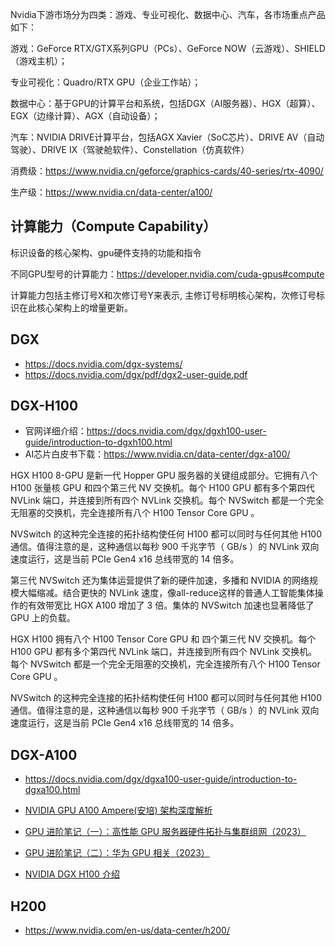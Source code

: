 


Nvidia下游市场分为四类：游戏、专业可视化、数据中心、汽车，各市场重点产品如下：

游戏：GeForce RTX/GTX系列GPU（PCs）、GeForce NOW（云游戏）、SHIELD（游戏主机）；

专业可视化：Quadro/RTX GPU（企业工作站）；

数据中心：基于GPU的计算平台和系统，包括DGX（AI服务器）、HGX（超算）、EGX（边缘计算）、AGX（自动设备）；

汽车：NVIDIA DRIVE计算平台，包括AGX Xavier（SoC芯片）、DRIVE AV（自动驾驶）、DRIVE IX（驾驶舱软件）、Constellation（仿真软件）



消费级：https://www.nvidia.cn/geforce/graphics-cards/40-series/rtx-4090/

生产级：https://www.nvidia.cn/data-center/a100/


## 计算能力（Compute Capability）

标识设备的核心架构、gpu硬件支持的功能和指令

不同GPU型号的计算能力：https://developer.nvidia.com/cuda-gpus#compute



计算能力包括主修订号X和次修订号Y来表示, 主修订号标明核心架构，次修订号标识在此核心架构上的增量更新。




## DGX

- https://docs.nvidia.com/dgx-systems/
- https://docs.nvidia.com/dgx/pdf/dgx2-user-guide.pdf




## DGX-H100


- 官网详细介绍：https://docs.nvidia.com/dgx/dgxh100-user-guide/introduction-to-dgxh100.html
- AI芯片白皮书下载：https://www.nvidia.cn/data-center/dgx-a100/



HGX H100 8-GPU 是新一代 Hopper GPU 服务器的关键组成部分。它拥有八个 H100 张量核 GPU 和四个第三代 NV 交换机。每个 H100 GPU 都有多个第四代 NVLink 端口，并连接到所有四个 NVLink 交换机。每个 NVSwitch 都是一个完全无阻塞的交换机，完全连接所有八个 H100 Tensor Core GPU 。


NVSwitch 的这种完全连接的拓扑结构使任何 H100 都可以同时与任何其他 H100 通信。值得注意的是，这种通信以每秒 900 千兆字节（ GB/s ）的 NVLink 双向速度运行，这是当前 PCIe Gen4 x16 总线带宽的 14 倍多。

第三代 NVSwitch 还为集体运营提供了新的硬件加速，多播和 NVIDIA 的网络规模大幅缩减。结合更快的 NVLink 速度，像all-reduce这样的普通人工智能集体操作的有效带宽比 HGX A100 增加了 3 倍。集体的 NVSwitch 加速也显著降低了 GPU 上的负载。



HGX H100 拥有八个 H100 Tensor Core GPU 和 四个第三代 NV 交换机。每个 H100 GPU 都有多个第四代 NVLink 端口，并连接到所有四个 NVLink 交换机。每个 NVSwitch 都是一个完全无阻塞的交换机，完全连接所有八个 H100 Tensor Core GPU 。

NVSwitch 的这种完全连接的拓扑结构使任何 H100 都可以同时与任何其他 H100 通信。值得注意的是，这种通信以每秒 900 千兆字节（ GB/s ）的 NVLink 双向速度运行，这是当前 PCIe Gen4 x16 总线带宽的 14 倍多。



## DGX-A100


- https://docs.nvidia.com/dgx/dgxa100-user-guide/introduction-to-dgxa100.html


- [NVIDIA GPU A100 Ampere(安培) 架构深度解析](https://blog.csdn.net/han2529386161/article/details/106411138)
- [GPU 进阶笔记（一）：高性能 GPU 服务器硬件拓扑与集群组网（2023）](https://arthurchiao.art/blog/gpu-advanced-notes-1-zh/)

- [GPU 进阶笔记（二）：华为 GPU 相关（2023）](https://arthurchiao.art/blog/gpu-advanced-notes-2-zh/)

- [NVIDIA DGX H100 介绍](https://www.foresine.com/news/465-cn.html)

## H200

- https://www.nvidia.com/en-us/data-center/h200/













